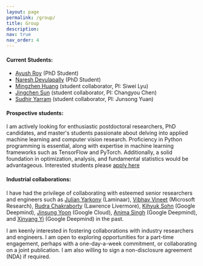 ```yaml
---
layout: page
permalink: /group/
title: Group
description:
nav: true
nav_order: 4
---
```


#### Current Students:
  - [Ayush Roy](https://ayushroy2001.github.io/) (PhD Student)
  - [Naresh Devulapally](http://naresh-ub.github.io/) (PhD Student)
  - [Mingzhen Huang](https://mingzhenhuang.com/) (student collaborator, PI: Siwei Lyu)
  - [Jingchen Sun](https://jingchensun.github.io/) (student collaborator, PI: Changyou Chen)
  - [Sudhir Yarram](https://skrya.github.io/) (student collaborator, PI: Junsong Yuan)

#### Prospective students:
I am actively looking for enthusiastic postdoctoral researchers, PhD candidates, and master's students passionate about delving into applied machine learning and computer vision research. Proficiency in Python programming is essential, along with expertise in machine learning frameworks such as TensorFlow and PyTorch. Additionally, a solid foundation in optimization, analysis, and fundamental statistics would be advantageous. Interested students please [apply here](https://forms.gle/9jzFC42BKVRm7jxKA)

#### Industrial collaborations:
I have had the privilege of collaborating with esteemed senior researchers and engineers such as [Julian Yarkony](https://sites.google.com/site/julianyarkonymachinelearning/) (Laminaar), [Vibhav Vineet](https://vibhav-vineet.github.io/) (Microsoft Research), [Rudra Chakraborty](https://rudra1988.github.io/) (Lawrence Livermore), [Kihyuk Sohn](https://sites.google.com/site/kihyuksml/) (Google Deepmind), [Jinsung Yoon](https://sites.google.com/view/jinsungyoon/) (Google Cloud), [Anima Singh](https://www.linkedin.com/in/anima-singh-b36ba62b/) (Google Deepmind), and [Xinyang Yi](https://scholar.google.com/citations?user=r0c4bz4AAAAJ&hl=en) (Google Deepmind) in the past.

I am keenly interested in fostering collaborations with industry researchers and engineers. I am open to exploring opportunities for a part-time engagement, perhaps with a one-day-a-week commitment, or collaborating on a joint publication. I am also willing to sign a non-disclosure agreement (NDA) if required.